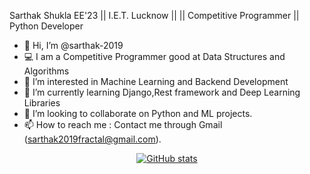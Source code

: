 Sarthak Shukla
EE'23 || I.E.T. Lucknow || || Competitive Programmer || Python Developer

- 👋 Hi, I’m @sarthak-2019
- 💻 I am a Competitive Programmer good at Data Structures and Algorithms
- 👀 I’m interested in Machine Learning and Backend Development
- 🌱 I’m currently learning Django,Rest framework and Deep Learning Libraries 
- 💞️ I’m looking to collaborate on Python and ML projects.
- 📫 How to reach me : Contact me through Gmail (sarthak2019fractal@gmail.com).

<!---
sarthak-2019/sarthak-2019 is a ✨ special ✨ repository because its `README.md` (this file) appears on your GitHub profile.
You can click the Preview link to take a look at your changes.
--->
<div align=center>

[![GitHub stats](https://github-readme-stats.vercel.app/api?username=sarthak-2019&show_icons=true&theme=tokyonight&line_height=27)](https://github.com/sarthak-2019)
</div>
